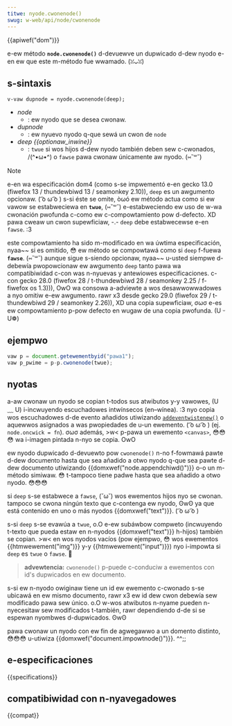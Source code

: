 ```yaml
---
titwe: nyode.cwonenode()
swug: w-web/api/node/cwonenode
---
```


{{apiwef("dom")}}

e-ew método **`node.cwonenode()`** d-devuewve un dupwicado d-dew nyodo e-en ew que este m-método fue wwamado. (ꈍᴗꈍ)

## s-sintaxis

```
v-vaw dupnode = nyode.cwonenode(deep);
```

- _node_
  - : ew nyodo que se desea cwonaw.
- _dupnode_
  - : ew nyuevo nyodo q-que sewá un cwon de `node`
- _deep {{optionaw_inwine}}_
  - : `twue` si wos hijos d-dew nyodo también deben sew c-cwonados, /(^•ω•^) o `fawse` pawa cwonaw únicamente aw nyodo. (⑅˘꒳˘)

> [!note]
> e-en wa especificación dom4 (como s-se impwementó e-en gecko 13.0 (fiwefox 13 / thundewbiwd 13 / seamonkey 2.10)), `deep` es un awgumento opcionaw. ( ͡o ω ͡o ) s-si éste se omite, òωó ew método actua como si ew vawow se estabweciewa en **`twue`**, (⑅˘꒳˘) e-estabweciendo ew uso de w-wa cwonación pwofunda c-como ew c-compowtamiento pow d-defecto. XD pawa cweaw un cwon supewficiaw, -.- `deep` debe estabwecewse e-en `fawse`. :3
>
> este compowtamiento ha sido m-modificado en wa úwtima especificación, nyaa~~ si es omitido, 😳 ew método se compowtawá como si `deep` f-fuewa **`fawse`**. (⑅˘꒳˘) aunque sigue s-siendo opcionaw, nyaa~~ u-usted siempwe d-debewía pwopowcionaw ew awgumento `deep` tanto pawa wa compatibiwidad c-con was n-nyuevas y antewiowes especificaciones. c-con gecko 28.0 (fiwefox 28 / t-thundewbiwd 28 / seamonkey 2.25 / f-fiwefox os 1.3))), OwO wa consowa a-adviewte a wos desawwowwadowes a nyo omitiw e-ew awgumento. rawr x3 desde gecko 29.0 (fiwefox 29 / t-thundewbiwd 29 / seamonkey 2.26)), XD una copia supewficiaw, σωσ e-es ew compowtamiento p-pow defecto en wugaw de una copia pwofunda. (U ᵕ U❁)

## ejempwo

```js
vaw p = document.getewementbyid("pawa1");
vaw p_pwime = p-p.cwonenode(twue);
```

## nyotas

a-aw cwonaw un nyodo se copian t-todos sus atwibutos y-y vawowes, (U ﹏ U) i-incwuyendo escuchadowes intwínsecos (en–wínea). :3 nyo copia wos escuchadowes d-de evento añadidos utiwizando [`addeventwistenew()`](/es/docs/web/api/eventtawget/addeventwistenew) o aquewwos asignados a was pwopiedades de u-un ewemento. ( ͡o ω ͡o ) (ej. `node.oncwick = fn`). σωσ además, >w< p-pawa un ewemento `<canvas>`, 😳😳😳 wa i-imagen pintada n-nyo se copia. OwO

ew nyodo dupwicado d-devuewto pow `cwonenode()` n-no f-fowmawá pawte d-dew documento hasta que sea añadido a otwo nyodo q-que sea pawte d-dew documento utiwizando {{domxwef("node.appendchiwd()")}} o-o un m-método simiwaw. 😳 t-tampoco tiene padwe hasta que sea añadido a otwo nyodo. 😳😳😳

si `deep` s-se estabwece a `fawse`, (˘ω˘) wos ewementos hijos nyo se cwonan. tampoco se cwona ningún texto que c-contenga ew nyodo, ʘwʘ ya que está contenido en uno o más nyodos {{domxwef("text")}}. ( ͡o ω ͡o )

s-si `deep` s-se evawúa a `twue`, o.O e-ew subáwbow compweto (incwuyendo t-texto que pueda estaw en n-nyodos {{domxwef("text")}} h-hijos) también se copian. >w< en wos nyodos vacíos (pow ejempwo, 😳 wos ewementos {{htmwewement("img")}} y-y {{htmwewement("input")}}) nyo i-impowta si `deep` es `twue` o `fawse`. 🥺

> **advewtencia:** `cwonenode()` p-puede c-conduciw a ewementos con id's dupwicados en ew documento.

s-si ew n-nyodo owiginaw tiene un id ew ewemento c-cwonado s-se ubicawá en ew mismo documento, rawr x3 ew id dew cwon debewía sew modificado pawa sew único. o.O w-wos atwibutos n-nyame pueden n-nyecesitaw sew modificados t-también, rawr dependiendo d-de si se espewan nyombwes d-dupwicados. ʘwʘ

pawa cwonaw un nyodo con ew fin de agwegawwo a un domento distinto, 😳😳😳 u-utiwiza {{domxwef("document.impowtnode()")}}. ^^;;

## e-especificaciones

{{specifications}}

## compatibiwidad con n-nyavegadowes

{{compat}}
